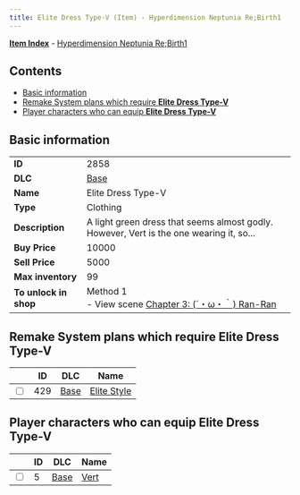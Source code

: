 ```yaml
---
title: Elite Dress Type-V (Item) - Hyperdimension Neptunia Re;Birth1
---
```


[**Item Index**](/neptunia/rb1/item/index.html) - [Hyperdimension Neptunia Re;Birth1](/neptunia/rb1)

## Contents

- [Basic information](#basic-information)
- [Remake System plans which require **Elite Dress Type-V**](#remake-system-plans-which-require-elite-dress-type-v)
- [Player characters who can equip **Elite Dress Type-V**](#player-characters-who-can-equip-elite-dress-type-v)

## Basic information

|   |   |
| -- | -- |
| **ID** | 2858 |
| **DLC** | [Base](/neptunia/rb1/dlc/1-base.html) |
| **Name** | Elite Dress Type-V |
| **Type** | Clothing |
| **Description** | A light green dress that seems almost godly. However, Vert is the one wearing it, so... |
| **Buy Price** | 10000 |
| **Sell Price** | 5000 |
| **Max inventory** | 99 |
| **To unlock in shop** | Method 1<br />- View scene [Chapter 3: (´・ω・｀) Ran-Ran](/neptunia/rb1/scene/1-309-chapter-3-ran-ran.html) |


## Remake System plans which require **Elite Dress Type-V**

|    | ID | DLC | Name |
| -- | -- | --- | ---- |
| <input type="checkbox" id="rb1-quest-1-429" class="trackbox" /> | 429 | [Base](/neptunia/rb1/dlc/1-base.html) | [Elite Style](/neptunia/rb1/quest/1-429-elite-style.html) |


## Player characters who can equip **Elite Dress Type-V**

|    | ID | DLC | Name |
| -- | -- | --- | ---- |
| <input type="checkbox" id="rb1-player-1-5" class="trackbox" /> | 5 | [Base](/neptunia/rb1/dlc/1-base.html) | [Vert](/neptunia/rb1/player/1-5-vert.html) |
